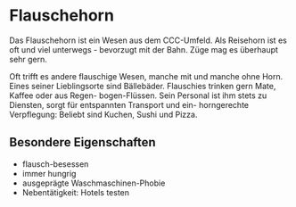 # Flauschehorn

Das Flauschehorn ist ein Wesen aus dem CCC-Umfeld. Als Reisehorn ist es oft und viel
unterwegs - bevorzugt mit der Bahn. Züge mag es überhaupt sehr gern.

Oft trifft es andere flauschige Wesen, manche mit und manche ohne Horn. Eines seiner 
Lieblingsorte sind Bällebäder. Flauschies trinken gern Mate, Kaffee oder aus Regen-
bogen-Flüssen.
Sein Personal ist ihm stets zu Diensten, sorgt für entspannten Transport und ein-
horngerechte Verpflegung: Beliebt sind Kuchen, Sushi und Pizza.

## Besondere Eigenschaften

* flausch-besessen
* immer hungrig
* ausgeprägte Waschmaschinen-Phobie
* Nebentätigkeit: Hotels testen
